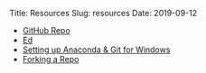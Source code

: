 Title: Resources
Slug: resources
Date: 2019-09-12

<style>
pre {
  background-color: #F5F5F5;
  display: block;
  font-family: monospace;
  font-size: 14px;
  white-space: pre;
  border-color: #999999;
  border-width: 1px;
  border-style: solid;
  border-radius: 6px;
  margin: 1em 0;
  padding: 5px;
  white-space: pre-wrap;
}
.containerMain {
    display: flex;
    width: 100%;
    height: 300px;
}
</style>
+ [GitHub Repo](https://github.com/Harvard-IACS/2019-CS109A/tree/master/content "GitHub Repo")
+ [Ed](https://canvas.harvard.edu/courses/61942/modules/items/547499 "Ed")
+ [Setting up Anaconda & Git for Windows](https://canvas.harvard.edu/files/8459362/download?download_frd=1 "Setting up Anaconda and Git for Windows")
+ [Forking a Repo](https://canvas.harvard.edu/files/8459353/download?download_frd=1 "Forking a Repo")
